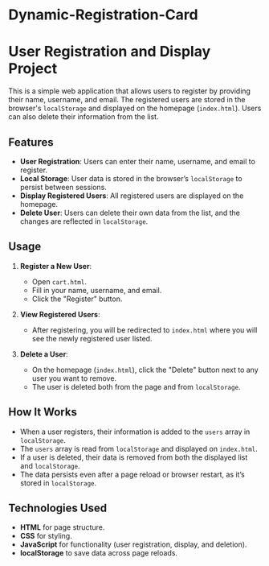 # Dynamic-Registration-Card
# User Registration and Display Project

This is a simple web application that allows users to register by providing their name, username, and email. The registered users are stored in the browser's `localStorage` and displayed on the homepage (`index.html`). Users can also delete their information from the list.

## Features
- **User Registration**: Users can enter their name, username, and email to register.
- **Local Storage**: User data is stored in the browser’s `localStorage` to persist between sessions.
- **Display Registered Users**: All registered users are displayed on the homepage.
- **Delete User**: Users can delete their own data from the list, and the changes are reflected in `localStorage`.

## Usage

1. **Register a New User**:
    - Open `cart.html`.
    - Fill in your name, username, and email.
    - Click the "Register" button.
   
2. **View Registered Users**:
    - After registering, you will be redirected to `index.html` where you will see the newly registered user listed.

3. **Delete a User**:
    - On the homepage (`index.html`), click the "Delete" button next to any user you want to remove.
    - The user is deleted both from the page and from `localStorage`.

## How It Works

- When a user registers, their information is added to the `users` array in `localStorage`.
- The `users` array is read from `localStorage` and displayed on `index.html`.
- If a user is deleted, their data is removed from both the displayed list and `localStorage`.
- The data persists even after a page reload or browser restart, as it’s stored in `localStorage`.

## Technologies Used

- **HTML** for page structure.
- **CSS** for styling.
- **JavaScript** for functionality (user registration, display, and deletion).
- **localStorage** to save data across page reloads.

